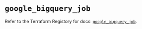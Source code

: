 # `google_bigquery_job`

Refer to the Terraform Registory for docs: [`google_bigquery_job`](https://registry.terraform.io/providers/hashicorp/google/4.62.1/docs/resources/bigquery_job).
